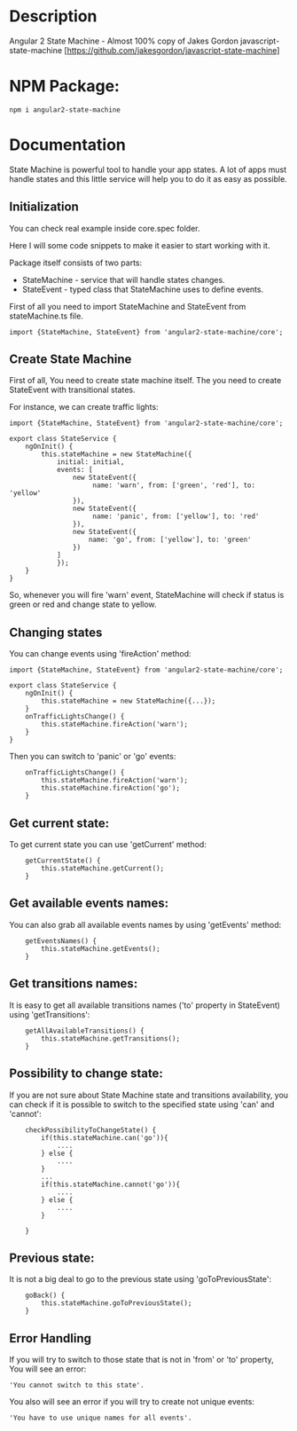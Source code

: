 # Description

Angular 2 State Machine - Almost 100% copy of Jakes Gordon javascript-state-machine [https://github.com/jakesgordon/javascript-state-machine]

# NPM Package:
 
 ```
npm i angular2-state-machine
```

# Documentation

State Machine is powerful tool to handle your app states. A lot of apps must handle states
and this little service will help you to do it as easy as possible.

## Initialization

You can check real example inside core.spec folder.

Here I will some code snippets to make it easier to start working with it.

Package itself consists of two parts:
 - StateMachine - service that will handle states changes.
 - StateEvent - typed class that StateMachine uses to define events.

First of all you need to import StateMachine and StateEvent from stateMachine.ts file.

```
import {StateMachine, StateEvent} from 'angular2-state-machine/core';
```

## Create State Machine

First of all, You need to create state machine itself. The you need to create StateEvent with transitional states.

For instance, we can create traffic lights:

```
import {StateMachine, StateEvent} from 'angular2-state-machine/core';

export class StateService {
    ngOnInit() {
        this.stateMachine = new StateMachine({
            initial: initial,
            events: [
                new StateEvent({
                     name: 'warn', from: ['green', 'red'], to: 'yellow'
                }),
                new StateEvent({
                     name: 'panic', from: ['yellow'], to: 'red'
                }),
                new StateEvent({
                    name: 'go', from: ['yellow'], to: 'green'
                })                          
            ]
            });
    }
}
```

So, whenever you will fire 'warn' event, StateMachine will check if status is green or red and change state to yellow.

## Changing states

You can change events using 'fireAction' method:

```
import {StateMachine, StateEvent} from 'angular2-state-machine/core';

export class StateService {
    ngOnInit() {
        this.stateMachine = new StateMachine({...});
    }
    onTrafficLightsChange() {
        this.stateMachine.fireAction('warn');
    }
}
```

Then you can switch to 'panic' or 'go' events:

```
    onTrafficLightsChange() {
        this.stateMachine.fireAction('warn');
        this.stateMachine.fireAction('go');
    }
```

## Get current state:

To get current state you can use 'getCurrent' method:

```
    getCurrentState() {
        this.stateMachine.getCurrent();
    }
```

## Get available events names:

You can also grab all available events names by using 'getEvents' method:

```
    getEventsNames() {
        this.stateMachine.getEvents();
    }
```

## Get transitions names:

It is easy to get all available transitions names ('to' property in StateEvent) using 'getTransitions':

```
    getAllAvailableTransitions() {
        this.stateMachine.getTransitions();
    }
```

## Possibility to change state:

If you are not sure about State Machine state and transitions availability, you can check if it is possible to switch to the specified state using 'can' and 'cannot':

```
    checkPossibilityToChangeState() {
        if(this.stateMachine.can('go')){ 
            ....   
        } else {
            ....    
        }
        ...
        if(this.stateMachine.cannot('go')){ 
            ....   
        } else {
            ....    
        }        
        
    }
```

## Previous state:

It is not a big deal to go to the previous state using 'goToPreviousState':

```
    goBack() {
        this.stateMachine.goToPreviousState();
    }
```

## Error Handling

If you will try to switch to those state that is not in 'from' or 'to' property, You will see an error:
```
'You cannot switch to this state'.
```
You also will see an error if you will try to create not unique events:
```
'You have to use unique names for all events'. 
```

 
